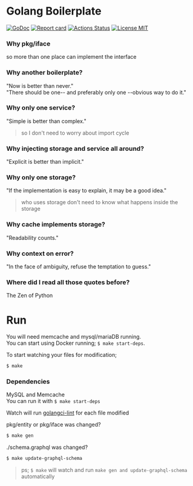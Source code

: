# Golang Boilerplate

[![GoDoc](https://godoc.org/github.com/rafaelsq/boiler?status.svg)](http://godoc.org/github.com/rafaelsq/boiler)
[![Report card](https://goreportcard.com/badge/github.com/rafaelsq/boiler)](https://goreportcard.com/report/github.com/rafaelsq/boiler)
[![Actions Status](https://github.com/rafaelsq/boiler/workflows/tests/badge.svg)](https://github.com/rafaelsq/boiler/actions)
<a href="https://opensource.org/licenses/MIT">
  <img src="https://img.shields.io/badge/license-MIT-blue.svg" alt="License MIT">
</a>

### Why pkg/iface
so more than one place can implement the interface

### Why another boilerplate?
"Now is better than never."  
"There should be one-- and preferably only one --obvious way to do it."

### Why only one service?
"Simple is better than complex."
> so I don't need to worry about import cycle

### Why injecting storage and service all around?
"Explicit is better than implicit."

### Why only one storage?
"If the implementation is easy to explain, it may be a good idea."
> who uses storage don't need to know what happens inside the storage

### Why cache implements storage?
"Readability counts."

### Why context on error?
"In the face of ambiguity, refuse the temptation to guess."

### Where did I read all those quotes before?
The Zen of Python

# Run

You will need memcache and mysql/mariaDB running.  
You can start using Docker running; `$ make start-deps`.

To start watching your files for modification;
```bash
$ make
```

### Dependencies
MySQL and Memcache  
You can run it with `$ make start-deps`

Watch will run [golangci-lint](https://github.com/golangci/golangci-lint) for each file modified  

pkg/entity or pkg/iface was changed?
```bash
$ make gen
```

./schema.graphql was changed?
```bash
$ make update-graphql-schema
```
> ps; `$ make` will watch and run `make gen and update-graphql-schema` automatically
